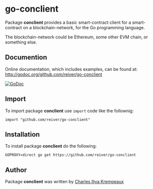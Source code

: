 # go-conclient

Package **conclient** provides a basic smart-contract client for a smart-contract on a blockchain-network, for the Go programming language.

The blockchain-network could be Ethereum, some other EVM chain, or something else.

## Documention

Online documentation, which includes examples, can be found at: http://godoc.org/github.com/reiver/go-conclient

[![GoDoc](https://godoc.org/github.com/reiver/go-conclient?status.svg)](https://godoc.org/github.com/reiver/go-conclient)

## Import

To import package **conclient** use `import` code like the follownig:
```
import "github.com/reiver/go-conclient"
```

## Installation

To install package **conclient** do the following:
```
GOPROXY=direct go get https://github.com/reiver/go-conclient
```

## Author

Package **conclient** was written by [Charles Iliya Krempeaux](http://reiver.link)
